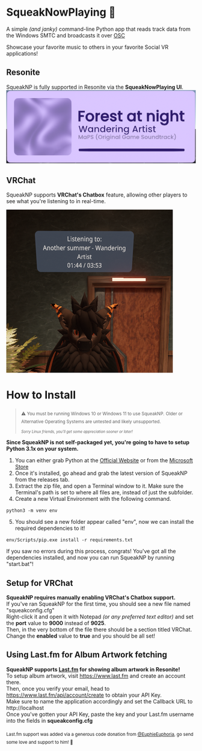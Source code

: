 # SqueakNowPlaying 🦇
A simple _(and janky)_ command-line Python app that reads track data from the Windows SMTC and broadcasts it over [OSC](https://en.wikipedia.org/wiki/Open_Sound_Control)

Showcase your favorite music to others in your favorite Social VR applications!

## Resonite
SqueakNP is fully supported in Resonite via the **SqueakNowPlaying UI**.</br>
![A UI in Resonite showing a currently playing song](repo/resonite.png)

## VRChat
SqueakNP supports **VRChat's Chatbox** feature, allowing other players to see what you're listening to in real-time.

![A chatbox popup over a users head showing what they are listening to](repo/vrchat.png)

# How to Install
> <sub>⚠️ You must be running Windows 10 or Windows 11 to use SqueakNP.</sub>
<sub>Older or Alternative Operating Systems are untested and likely unsupported.</sub>
<sub><sub></br>*Sorry Linux friends, you'll get some appreciation sooner or later!*</sub></sub>

**Since SqueakNP is not self-packaged yet, you're going to have to setup Python 3.1x on your system.**</br>
1. You can either grab Python at the [Official Website](https://www.python.org/downloads/) or from the [Microsoft Store](https://apps.microsoft.com/detail/9PNRBTZXMB4Z?hl=en-us&gl=US&ocid=pdpshare)</br>
2. Once it's installed, go ahead and grab the latest version of SqueakNP from the releases tab.</br>
3. Extract the zip file, and open a Terminal window to it. Make sure the Terminal's path is set to where all files are, instead of just the subfolder.</br>
4. Create a new Virtual Environment with the following command.
```
python3 -m venv env
```
5. You should see a new folder appear called "env", now we can install the required dependencies to it!
```
env/Scripts/pip.exe install -r requirements.txt
```
If you saw no errors during this process, congrats! You've got all the dependencies installed, and now you can run SqueakNP by running "start.bat"!</br>

## Setup for VRChat
**SqueakNP requires manually enabling VRChat's Chatbox support.**</br>
If you've ran SqueakNP for the first time, you should see a new file named "squeakconfig.cfg"</br>
Right-click it and open it with Notepad _(or any preferred text editor)_ and set the **port** value to **9000** instead of **9025**.</br>
Then, in the very bottom of the file there should be a section titled VRChat. Change the **enabled** value to **true** and you should be all set!

## Using Last.fm for Album Artwork fetching
**SqueakNP supports [Last.fm](https://www.last.fm/) for showing album artwork in Resonite!**</br>
To setup album artwork, visit https://www.last.fm and create an account there.</br>
Then, once you verify your email, head to https://www.last.fm/api/account/create to obtain your API Key.</br>
Make sure to name the application accordingly and set the Callback URL to http://localhost</br>
Once you've gotten your API Key, paste the key and your Last.fm username into the fields in **squeakconfig.cfg**

<sub>Last.fm support was added via a generous code donation from [@EuphieEuphoria](https://github.com/EuphieEuphoria), go send some love and support to him! 🧡</sub>